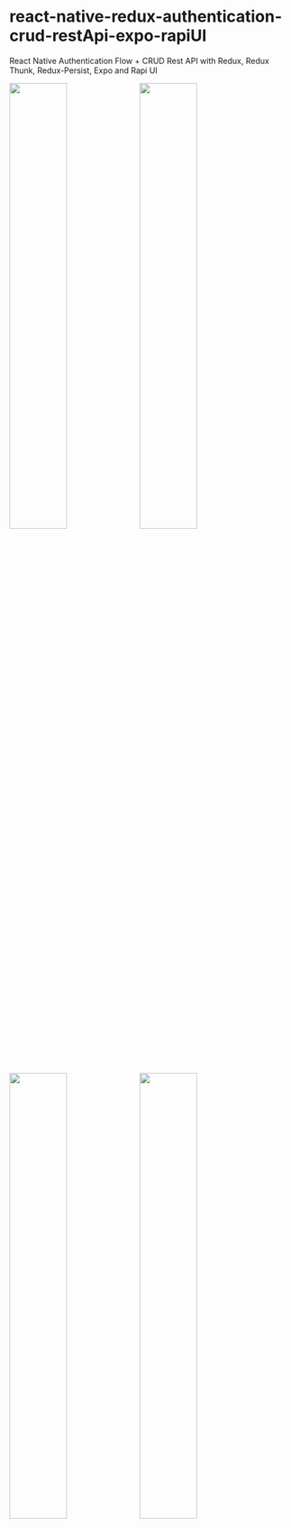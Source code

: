 # react-native-redux-authentication-crud-restApi-expo-rapiUI
React Native Authentication Flow + CRUD Rest API with Redux, Redux Thunk, Redux-Persist, Expo and Rapi UI



<img src="https://user-images.githubusercontent.com/77910330/147851545-4f3312b2-4870-48a8-be57-8c8ebd7f274f.png" width="45%"></img> <img src="https://user-images.githubusercontent.com/77910330/147851552-092791c7-47b8-4823-9441-8093a6bf31b9.png" width="45%"></img> <img src="https://user-images.githubusercontent.com/77910330/147851553-d9ec91d7-9730-4844-ae03-59f807031a05.png" width="45%"></img> <img src="https://user-images.githubusercontent.com/77910330/147851554-58beda65-72a0-4d38-ac9f-a3586d88b670.png" width="45%"></img> 
